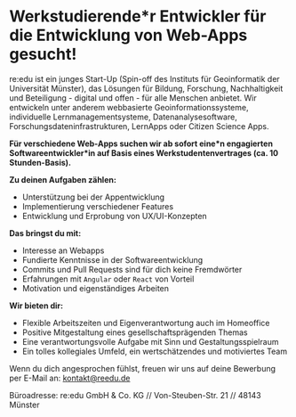 # Werkstudierende\*r Entwickler für die Entwicklung von Web-Apps gesucht!

re:edu ist ein junges Start-Up (Spin-off des Instituts für Geoinformatik der Universität Münster), das Lösungen für Bildung, Forschung, Nachhaltigkeit und Beteiligung - digital und offen - für alle Menschen anbietet. Wir entwickeln unter anderem webbasierte Geoinformationssysteme, individuelle Lernmanagementsysteme, Datenanalysesoftware, Forschungsdateninfrastrukturen, LernApps oder Citizen Science Apps.

**Für verschiedene Web-Apps suchen wir ab sofort eine\*n engagierten Softwareentwickler\*in auf Basis eines Werkstudentenvertrages (ca. 10 Stunden-Basis).**

**Zu deinen Aufgaben zählen:**

- Unterstützung bei der Appentwicklung
- Implementierung verschiedener Features
- Entwicklung und Erprobung von UX/UI-Konzepten

**Das bringst du mit:**

- Interesse an Webapps
- Fundierte Kenntnisse in der Softwareentwicklung
- Commits und Pull Requests sind für dich keine Fremdwörter
- Erfahrungen mit `Angular` oder `React` von Vorteil
- Motivation und eigenständiges Arbeiten

**Wir bieten dir:**

- Flexible Arbeitszeiten und Eigenverantwortung auch im Homeoffice
- Positive Mitgestaltung eines gesellschaftsprägenden Themas
- Eine verantwortungsvolle Aufgabe mit Sinn und Gestaltungsspielraum
- Ein tolles kollegiales Umfeld, ein wertschätzendes und motiviertes Team

Wenn du dich angesprochen fühlst, freuen wir uns auf deine Bewerbung per E-Mail an: kontakt@reedu.de

Büroadresse:
re:edu GmbH \& Co. KG // Von-Steuben-Str. 21 // 48143 Münster
